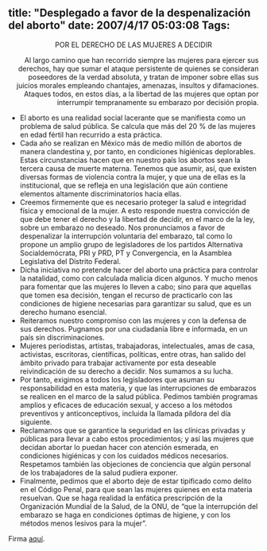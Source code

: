title: "Desplegado a favor de la despenalización del aborto"
date: 2007/4/17 05:03:08
Tags: 
---
<p align="center">POR EL DERECHO DE LAS MUJERES A DECIDIR</p>
<p align="right">Al largo camino que han recorrido siempre las mujeres para ejercer sus derechos, hay que sumar el ataque persistente de quienes se consideran poseedores de la verdad absoluta, y tratan de imponer sobre ellas sus juicios morales empleando chantajes, amenazas, insultos y difamaciones. Ataques todos, en estos días, a la libertad de las mujeres que optan por interrumpir tempranamente su embarazo por decisión propia.</p>
<ul>
<li>El aborto es una realidad social lacerante que se manifiesta como un problema de salud pública. Se calcula que más del 20&#160;% de las mujeres en edad fértil han recurrido a esta práctica.</li>
<li>Cada año se realizan en México más de medio millón de abortos de manera clandestina y, por tanto, en condiciones higiénicas deplorables. Estas circunstancias hacen que en nuestro país los abortos sean la tercera causa de muerte materna. Tenemos que asumir, así, que existen diversas formas de violencia contra la mujer, y que una de ellas es la institucional, que se refleja en una legislación que aún contiene elementos altamente discriminatorios hacia ellas.</li>
<li>Creemos firmemente que es necesario proteger la salud e integridad física y emocional de la mujer. A esto responde nuestra convicción de que debe tener el derecho y la libertad de decidir, en el marco de la ley, sobre un embarazo no deseado.  Nos pronunciamos a favor de despenalizar la interrupción voluntaria del embarazo, tal como lo propone un amplio grupo de legisladores de los partidos Alternativa Socialdemócrata, PRI y PRD, PT y Convergencia, en la Asamblea Legislativa del Distrito Federal.</li>
<li>Dicha iniciativa no pretende hacer del aborto una práctica para controlar la natalidad, como con calculada malicia dicen algunos. Y mucho menos para fomentar que las mujeres lo lleven a cabo; sino para que aquellas que tomen esa decisión, tengan el recurso de practicarlo con las condiciones de higiene necesarias para garantizar su salud, que es un derecho humano esencial.</li>
<li>Reiteramos nuestro compromiso con las mujeres y con la defensa de sus derechos. Pugnamos por una ciudadanía libre e informada, en un país sin discriminaciones.</li>
<li>Mujeres periodistas, artistas, trabajadoras, intelectuales, amas de casa, activistas, escritoras, científicas, políticas, entre otras, han salido del ámbito privado para trabajar activamente por esta deseable reivindicación de su derecho a decidir. Nos sumamos a su lucha.</li>
<li>Por tanto, exigimos a todos los legisladores que asuman su responsabilidad en esta materia, y que las interrupciones de embarazos se realicen en el marco de la salud pública. Pedimos también programas amplios y eficaces de educación sexual, y acceso a los métodos preventivos y anticonceptivos, incluida la llamada píldora del día siguiente.</li>
<li>Reclamamos que se garantice la seguridad en las clínicas privadas y públicas para llevar a cabo estos procedimientos; y así las mujeres que decidan abortar lo puedan hacer con atención esmerada, en condiciones higiénicas y con los cuidados médicos necesarios. Respetamos también las objeciones de conciencia que algún personal de los trabajadores de la salud pudiera exponer.</li>
<li>Finalmente, pedimos que el aborto deje de estar tipificado como delito en el Código Penal, para que sean las mujeres quienes en esta materia resuelvan. Que se haga realidad la enfática prescripción de la Organización Mundial de la Salud, de la ONU, de “que la interrupción del embarazo se haga en condiciones óptimas de higiene, y con los métodos menos lesivos para la mujer”.</li>
</ul>
<p>
Firma <a href="http://derecho_adecidir.blogia.com/2007/041104-desplegado-a-favor-de-la-despenalizacion-del-aborto.php#comentarios" target="_blank">aquí</a>. </p>

